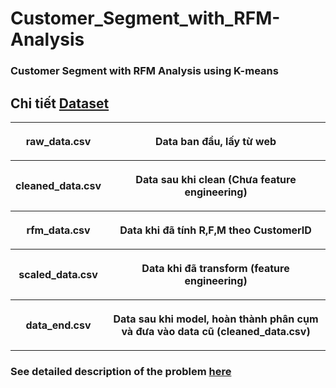 # Customer_Segment_with_RFM-Analysis
### Customer Segment with RFM Analysis using K-means
##  Chi tiết [Dataset](https://archive.ics.uci.edu/dataset/352/online+retail)
<table style="width:100%">
<tr>
    <th> <p align="center">
       raw_data.csv
    </p> </th>
    <th> <p align="center">
       Data ban đầu, lấy từ web
    </p> </th>
</tr>
<tr>
    <th> <p align="center">
       cleaned_data.csv
    </p> </th>
    <th> <p align="center">
       Data sau khi clean (Chưa feature engineering)
    </p> </th>
</tr>
<tr>
    <th> <p align="center">
       rfm_data.csv
    </p> </th>
    <th> <p align="center">
       Data khi đã tính R,F,M theo CustomerID
    </p> </th>
</tr>
<tr>
    <th> <p align="center">
       scaled_data.csv
    </p> </th>
    <th> <p align="center">
       Data khi đã transform (feature engineering)
    </p> </th>
</tr>
<tr>
    <th> <p align="center">
       data_end.csv
    </p> </th>
    <th> <p align="center">
       Data sau khi model, hoàn thành phân cụm và đưa vào data cũ (cleaned_data.csv)
    </p> </th>
</tr>
</table>

### See detailed description of the problem [here](https://www.notion.so/buisikhoa/Customer-Segmentation-with-RFM-using-Cluster-Analysis-f5cabc1e11d84ab7abb28a45d84f5aa7)
